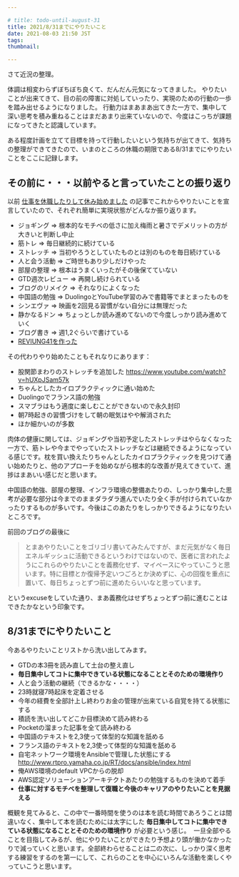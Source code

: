 ```yaml
---

# title: todo-until-august-31
title: 2021/8/31までにやりたいこと
date: 2021-08-03 21:50 JST
tags:
thumbnail:

---
```


さて近況の整理。

体調は相変わらずぼちぼち良くて、だんだん元気になってきました。
やりたいことが出来てきて、目の前の障害に対処していったり、実現のための行動の一歩を踏み出せるようになりました。
行動力はまあまあ出てきた一方で、集中して深い思考を積み重ねることはまだあまり出来ていないので、今度はこっちが課題になってきたと認識しています。

ある程度計画を立てて目標を持って行動したいという気持ちが出てきて、気持ちの整理ができてきたので、いまのところの休職の期限である8/31までにやりたいことをここに記録します。

## その前に・・・以前やると言っていたことの振り返り

以前 [仕事を休職したりして休み始めました](https://queryok.ikuwow.com/entry/sick-leave-started/) の記事でこれからやりたいことを宣言していたので、それぞれ簡単に実現状態がどんなか振り返ります。

* ジョギング => 根本的なモチベの低さに加え梅雨と暑さでデメリットの方が大きいと判断し中止
* 筋トレ => 毎日継続的に続けている
* ストレッチ => 当初やろうとしていたものとは別のものを毎日続けている
* 人と会う活動 => ご時世もあり少しだけやった
* 部屋の整理 => 根本はうまくいったがその後保てていない
* GTD週次レビュー => 再開し続けられている
* ブログのリメイク => それなりによくなった
* 中国語の勉強 => DuolingoとYouTube学習のみで書籍等でまとまったものを
* シンエヴァ => 映画を2回見る習慣がない自分には無理だった
* 静かなるドン => ちょっとしか読み進めてないので今度しっかり読み進めていく
* ブログ書き => 週1,2ぐらいで書けている
* [REVIUNG41を作った](https://queryok.ikuwow.com/entry/built-reviung41/)

その代わりやり始めたこともそれなりにあります：

* 股関節まわりのストレッチを追加した  https://www.youtube.com/watch?v=hUXpJSam57k
* ちゃんとしたカイロプラクティックに通い始めた
* Duolingoでフランス語の勉強
* スマブラはもう適度に楽しむことができないので永久封印
* 朝7時起きの習慣づけをして朝の眠気はやや解消された
* ほか細かいのが多数

肉体の健康に関しては、ジョギングや当初予定したストレッチはやらなくなった一方で、筋トレや今までやっていたストレッチなどは継続できるようになっている感じです。枕を買い換えたりちゃんとしたカイロプラクティックを見つけて通い始めたりと、他のアプローチを始めながら根本的な改善が見えてきていて、進捗はまあいい感じだと思います。

中国語の勉強、部屋の整理、インフラ環境の整備あたりの、しっかり集中した思考が必要な部分は今までのままダラダラ進んでいたり全く手が付けられていなかったりするものが多いです。今後はこのあたりをしっかりできるようになりたいところです。

前回のブログの最後に

> とまあやりたいことをゴリゴリ書いてみたんですが、まだ元気がなく毎日エネルギッシュに活動できるというわけではないので、医者に言われたようにこれらのやりたいことを義務化せず、マイペースにやっていこうと思います。特に目標とか復帰予定いつごろとか決めずに、心の回復を重点に置いて、毎日ちょっとずつ前に進めたらいいなと思っています。

というexcuseをしていた通り、まあ義務化はせずちょっとずつ前に進むことはできたかなという印象です。

## 8/31までにやりたいこと

今あるやりたいことリストから洗い出してみます。

* GTDの本3冊を読み直して土台の整え直し
* **毎日集中してコトに集中できている状態になることとそのための環境作り**
* 人と会う活動の継続（できるかな・・・・）
* 23時就寝7時起床を定着させる
* 今年の経費を全部計上し終わりお金の管理が出来ている自覚を持てる状態にする
* 積読を洗い出してどこか目標決めて読み終わる
* Pocketの溜まった記事を全て読み終わる
* 中国語のテキストを2,3使って体型的な知識を舐める
* フランス語のテキストを2,3使って体型的な知識を舐める
* 自宅ネットワーク環境をAnsibleで管理した状態にする http://www.rtpro.yamaha.co.jp/RT/docs/ansible/index.html
* 俺AWS環境のdefault VPCからの脱却
* AWS認定ソリューションアーキテクトあたりの勉強するものを決めて着手
* **仕事に対するモチベを整理して復職と今後のキャリアのやりたいことを見据える**

概観を見てみると、この中で一番時間を使うのは本を読む時間であろうことは間違いなく、集中して本を読むためには太字にした  **毎日集中してコトに集中できている状態になることとそのための環境作り** が必要という感じ。 
一旦全部やることを目指してみるが、他にやりたいことができたり予想より頭が働かなかったりで減っていくと思います。全部終わらせることは二の次に、しっかり深く思考する練習をするのを第一にして、これらのことを中心にいろんな活動を楽しくやっていこうと思います。
